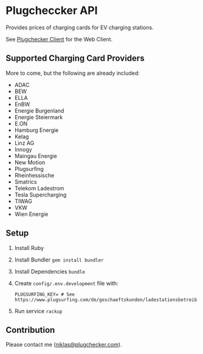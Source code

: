 # Plugcheccker API

Provides prices of charging cards for EV charging stations.

See [Plugchecker Client](https://github.com/hoenic07/plugchecker-client) for the Web Client.

## Supported Charging Card Providers

More to come, but the following are already included:

- ADAC
- BEW
- ELLA
- EnBW
- Energie Burgenland
- Energie Steiermark
- E.ON
- Hamburg Energie
- Kelag
- Linz AG
- Innogy
- Maingau Energie
- New Motion
- Plugsurfing
- Rheinhessische
- Smatrics
- Telekom Ladestrom
- Tesla Supercharging
- TIWAG
- VKW
- Wien Energie

## Setup

1. Install Ruby
2. Install Bundler `gem install bundler`
3. Install Dependencies `bundle`
4. Create `config/.env.development` file with:
  
    ```
    PLUGSURFING_KEY= # See https://www.plugsurfing.com/de/geschaeftskunden/ladestationsbetreiber.html
    ```
5. Run service `rackup`


## Contribution

Please contact me (niklas@plugchecker.com).

